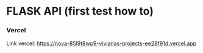 # FLASK API (first test how to)

### Vercel

Link vercel: https://nova-85l9t8wp9-vivianas-projects-ee28f91d.vercel.app
